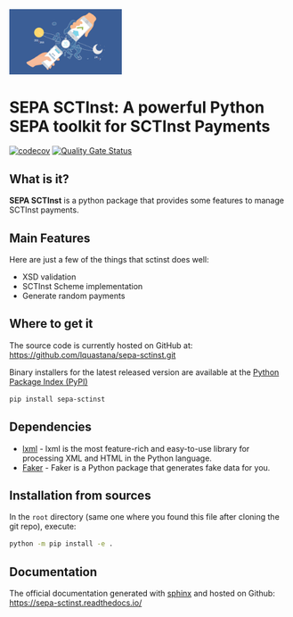 <div align="left">
  <img style="width: 40%" src="./SCTInst.jpg">
</div>

# SEPA SCTInst: A powerful Python SEPA toolkit for SCTInst Payments
[![codecov](https://codecov.io/gh/lquastana/sepa-sctinst/branch/main/graph/badge.svg?token=15NMHC642N)](https://codecov.io/gh/lquastana/sepa-sctinst)
[![Quality Gate Status](https://sonarcloud.io/api/project_badges/measure?project=lquastana_sepa-sctinst&metric=alert_status)](https://sonarcloud.io/dashboard?id=lquastana_sepa-sctinst)

## What is it?

**SEPA SCTInst** is a python package that provides some features to manage SCTInst payments.

## Main Features

Here are just a few of the things that sctinst does well:
- XSD validation
- SCTInst Scheme implementation
- Generate random payments

## Where to get it

The source code is currently hosted on GitHub at:
https://github.com/lquastana/sepa-sctinst.git

Binary installers for the latest released version are available at the [Python
Package Index (PyPI)](https://pypi.org/project/sepa-sctinst)

```sh
pip install sepa-sctinst
```

## Dependencies

- [lxml](https://lxml.de/) - lxml is the most feature-rich and easy-to-use library for processing XML and HTML in the Python language.
- [Faker](https://faker.readthedocs.io/en/master/) - Faker is a Python package that generates fake data for you.

## Installation from sources

In the `root` directory (same one where you found this file after
cloning the git repo), execute:

```sh
python -m pip install -e .
```

## Documentation

The official documentation generated with [sphinx](https://www.sphinx-doc.org/en/master/index.html) and hosted on Github: https://sepa-sctinst.readthedocs.io/


<!-- 
pytest --cov=sepa_sctinst
pdoc --output-dir ./docs ./sepa_sctinst
python -m build
python -m twine upload --repository pypi dist/*
-->
